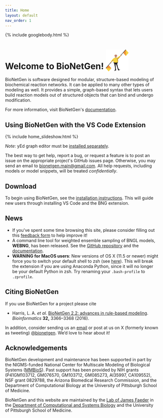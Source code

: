 ```yaml
---
title: Home
layout: default
nav_order: 1
---
```


{% include googlebody.html %}

# Welcome to BioNetGen! <img src="assets/flagman.png" width="75" height="72" valign="bottom" alt="Flagman"/>

BioNetGen is software designed for modular, structure-based modeling of biochemical reaction networks. It can be applied to many other types of modeling as well. It provides a simple, graph-based syntax that lets users build reaction models out of structured objects that can bind and undergo modification.

For more information, visit BioNetGen's [documentation](https://bionetgen.readthedocs.io/en/latest/index.html).

## Using BioNetGen with the VS Code Extension

{% include home_slideshow.html %}

*Note*: yEd graph editor must be [installed separately](https://www.yworks.com/products/yed).

The best way to get help, report a bug, or request a feature is to post an issue on the appropriate project's GitHub issues page. Otherwise, you may send an email to <bionetgen.main@gmail.com>. All help requests, including models or model snippets, will be treated *confidentially*.

<!-- Are you a new user? Find information for BioNetGen beginners [here](/new_users). -->

## Download
To begin using BioNetGen, see the [installation instructions](/install). This will guide new users through installing VS Code and the BNG extension.

## News
 - If you've spent some time browsing this site, please consider filling out this [feedback form](https://forms.gle/T4vuoMT23u6F8Vj7A) to help improve it!
 - A command line tool for weighted ensemble sampling of BNGL models, **WEBNG**, has been released. See the [GitHub repository](https://github.com/ASinanSaglam/webng) and the [documentation](https://webng.readthedocs.io/en/latest/).
 - **WARNING for MacOS users**: New versions of OS X (11.5 or newer) might force you to switch your default shell to zsh (see [here](https://support.apple.com/en-us/HT208050)). This will break the extension if you are using Anaconda Python, since it will no longer be your default Python in zsh. Try renaming your `.bash-profile` to `.zprofile`.

## Citing BioNetGen
If you use BioNetGen for a project please cite 
- Harris, L. A. *et al.* [BioNetGen 2.2: advances in rule-based
modeling](https://academic.oup.com/bioinformatics/article-lookup/doi/10.1093/bioinformatics/btw469).
*Bioinformatics* **32,** 3366–3368 (2016).

In addition, consider sending us an 
[email](mailto:bionetgen.main@gmail.com) or post at us on X (formerly known as tweeting) 
[@bionetgen](http://x.com/bionetgen). We’d love to hear about it!

## Acknowledgements
BioNetGen development and maintenance has been supported in part by the
NIGMS-funded National Center for Multiscale Modeling of
Biological Systems
([MMBioS](http://mmbios.org/ "http://mmbios.org")).
Past support has been provided by NIH grants (P41GM103712, GM076570, GM103712,
GM085273, AI35997, CA109552), NSF grant 0829788, the Arizona Biomedical
Research Commission, and the Department of Computational Biology at the
University of Pittsburgh School of Medicine.

BioNetGen and this website are maintained by the [Lab of James Faeder](http://www.csb.pitt.edu/Faculty/Faeder/) in the [Department of Computational and Systems Biology](http://www.csb.pitt.edu) and the University of Pittsburgh School of Medicine.
